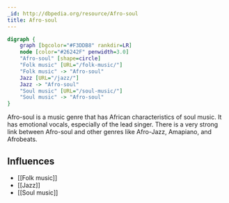 ```yaml
---
_id: http://dbpedia.org/resource/Afro-soul
title: Afro-soul
---
```


```dot
digraph {
	graph [bgcolor="#F3DDB8" rankdir=LR]
	node [color="#26242F" penwidth=3.0]
	"Afro-soul" [shape=circle]
	"Folk music" [URL="/folk-music/"]
	"Folk music" -> "Afro-soul"
	Jazz [URL="/jazz/"]
	Jazz -> "Afro-soul"
	"Soul music" [URL="/soul-music/"]
	"Soul music" -> "Afro-soul"
}
```

Afro-soul is a music genre that has African characteristics of soul music. It has emotional vocals, especially of the lead singer. There is a very strong link between Afro-soul and other genres like Afro-Jazz, Amapiano, and Afrobeats.

## Influences

- [[Folk music]]
- [[Jazz]]
- [[Soul music]]
